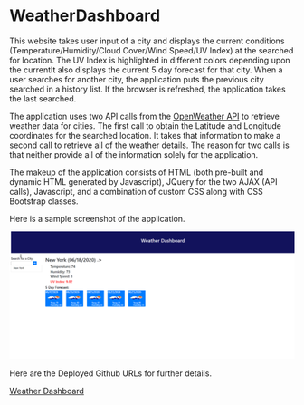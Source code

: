 # WeatherDashboard
This website takes user input of a city and displays the current conditions (Temperature/Humidity/Cloud Cover/Wind Speed/UV Index) at the searched for location.  The UV Index is highlighted in different colors depending upon the currentIt also displays the current 5 day forecast for that city.  When a user searches for another city, the application puts the previous city searched in a history list.  If the browser is refreshed, the application takes the last searched.

The application uses two API calls from the [OpenWeather API](https://openweathermap.org/api) to retrieve weather data for cities.  The first call to obtain the Latitude and Longitude coordinates for the searched location.  It takes that information to make a second call to retrieve all of the weather details.  The reason for two calls is that neither provide all of the information solely for the application.

The makeup of the application consists of HTML (both pre-built and dynamic HTML generated by Javascript), JQuery for the two AJAX (API calls), Javascript, and a combination of custom CSS along with CSS Bootstrap classes.

Here is a sample screenshot of the application.

![Weather Dashboard Image](/images/weatherdashboard.png)

Here are the Deployed Github URLs for further details.

[Weather Dashboard](https://kurt-austin.github.io/WeatherDashboard/)
